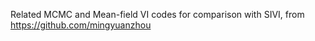 Related MCMC and Mean-field VI codes for comparison with SIVI, from https://github.com/mingyuanzhou
